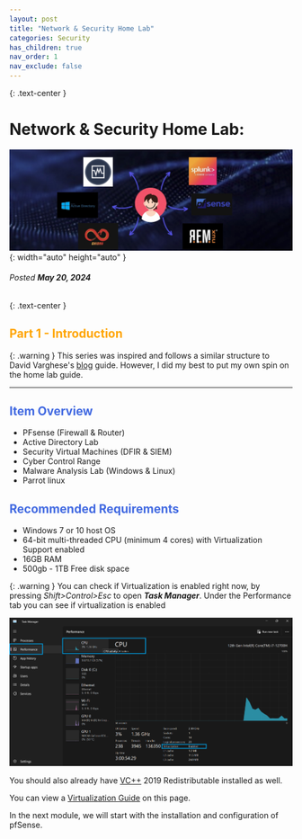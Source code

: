 ```yaml
---
layout: post
title: "Network & Security Home Lab"
categories: Security
has_children: true
nav_order: 1
nav_exclude: false
---
```


{: .text-center }
# Network & Security Home Lab: 

![banner](/assets/banner.jpg){: width="auto" height="auto" }
###### Posted ***May 20, 2024***

{: .text-center }
## <span style="color: orange; font-weight: bold;">Part 1 - Introduction</span>



{: .warning }
This series was inspired and follows a similar structure to David Varghese's [blog] guide.
However, I did my best to put my own spin on the home lab guide. 

----

## <span style="color: royalblue; font-weight: bold;">Item Overview</span>

- PFsense (Firewall & Router)
- Active Directory Lab
- Security Virtual Machines (DFIR & SIEM)
- Cyber Control Range 
- Malware Analysis Lab (Windows & Linux)
- Parrot linux

##  <span style="color: royalblue; font-weight: bold;">Recommended Requirements</span> 
- Windows 7 or 10 host OS
- 64-bit multi-threaded CPU (minimum 4 cores) with Virtualization Support enabled
- 16GB RAM
- 500gb - 1TB Free disk space


{: .warning }
You can check if Virtualization is enabled right now, by pressing *Shift>Control>Esc* to open ***Task Manager***. Under the Performance tab you can see if virtualization is enabled

![taskm](/assets/taskm.png)


You should also already have [VC++] 2019 Redistributable installed as well.

You can view a [Virtualization Guide] on this page.


In the next module, we will start with the installation and configuration of pfSense.




[VirtualBox]: https://www.virtualbox.org/wiki/Downloads

[Virtualization Guide]: https://bce.berkeley.edu/enabling-virtualization-in-your-pc-bios.html

[VC++]: https://learn.microsoft.com/en-us/cpp/windows/latest-supported-vc-redist?view=msvc-170

[blog]: https://blog.davidvarghese.dev/posts/building-home-lab-part-1/